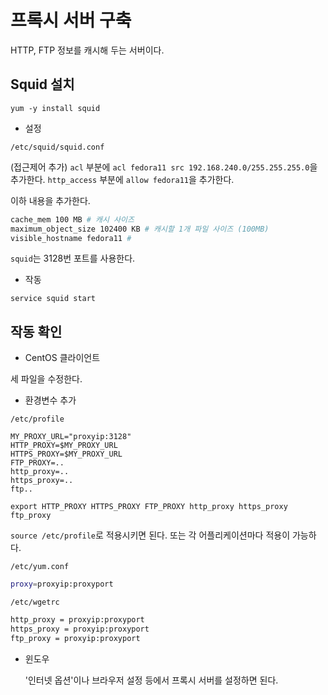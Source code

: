 # 프록시 서버 구축

HTTP, FTP 정보를 캐시해 두는 서버이다.

## Squid 설치

`yum -y install squid`

* 설정

`/etc/squid/squid.conf`

(접근제어 추가)
`acl` 부분에 `acl fedora11 src 192.168.240.0/255.255.255.0`을 추가한다.
`http_access` 부분에 `allow fedora11`을 추가한다.

이하 내용을 추가한다.

```bash
cache_mem 100 MB # 캐시 사이즈
maximum_object_size 102400 KB # 캐시할 1개 파일 사이즈 (100MB)
visible_hostname fedora11 #
```

`squid`는 3128번 포트를 사용한다.

* 작동

`service squid start`

## 작동 확인

* CentOS 클라이언트

세 파일을 수정한다.

  * 환경변수 추가
  
  `/etc/profile`

  ```
  MY_PROXY_URL="proxyip:3128"
  HTTP_PROXY=$MY_PROXY_URL
  HTTPS_PROXY=$MY_PROXY_URL
  FTP_PROXY=..
  http_proxy=..
  https_proxy=..
  ftp..

  export HTTP_PROXY HTTPS_PROXY FTP_PROXY http_proxy https_proxy ftp_proxy
  ```

  `source /etc/profile`로 적용시키면 된다. 또는 각 어플리케이션마다 적용이 가능하다.

  `/etc/yum.conf`

  ```bash
  proxy=proxyip:proxyport
  ```

  `/etc/wgetrc`

  ```bash
  http_proxy = proxyip:proxyport
  https_proxy = proxyip:proxyport
  ftp_proxy = proxyip:proxyport
  ```

* 윈도우

  '인터넷 옵션'이나 브라우저 설정 등에서 프록시 서버를 설정하면 된다.